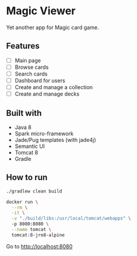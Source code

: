 # Magic Viewer

Yet another app for Magic card game.

## Features

- [ ] Main page
- [ ] Browse cards
- [ ] Search cards
- [ ] Dashboard for users
- [ ] Create and manage a collection
- [ ] Create and manage decks

## Built with 

- Java 8
- Spark micro-framework
- Jade/Pug templates (with jade4j)
- Semantic UI
- Tomcat 8
- Gradle

## How to run

```bash
./gradlew clean build

docker run \
  --rm \
  -it \
  -v "./build/libs:/usr/local/tomcat/webapps" \ 
  -p 8080:8080 \
  --name tomcat \
  tomcat:8-jre8-alpine
```

Go to [http://localhost:8080](http://localhost:8080)